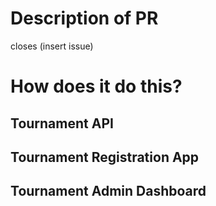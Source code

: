 # Description of PR

closes (insert issue)

# How does it do this?

## Tournament API

## Tournament Registration App

## Tournament Admin Dashboard
